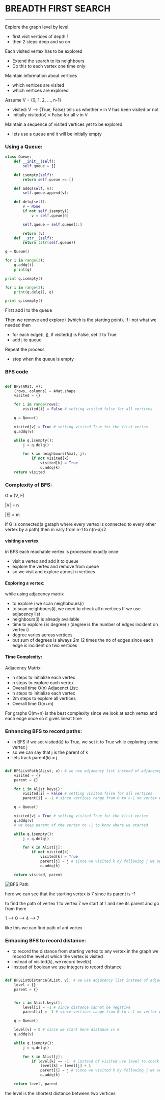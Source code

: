 # BREADTH FIRST SEARCH
***

Explore the graph level by level
* first visit vertices of depth 1
* then 2 steps deep and so on

Each visited vertex has to be explored
* Extend the search to its neighbours
* Do this to each vertex one time only

Maintain information about vertices
* which vertices are visited
* which vertices are explored

Assume V = {0, 1, 2, ..., n-1}
* visited: V --> {True, False} tells us whether v in V has been visited or not
* Initially visited(v) = False for all v in V

Maintain a sequence of visited vertices yet to be explored
* lets use a queue and it will be initially empty
### Using a Queue:
```python
class Queue:
    def __init__(self):
        self.queue = []

    def isempty(self):
        return self.queue == []

    def addq(self, v):
        self.queue.append(v):

    def delq(self):
        v = None
        if not self.isempty():
            v = self.queue[0]

        self.queue = self.queue[1:]

        return (v)
    def __str__(self):
        return (str(self.queue))

q = Queue()

for i in range(3):
    q.addq(i)
    print(q)

print q.isempty()

for i in range(3):
    print(q.delq(), q)

print q.isempty()
```
First add i to the queue

Then we remove and explore i (which is the starting point). If i not what we needed then
* for each edge(i, j), if visited(j) is False, set it to True
* add j to queue

Repeat the process
* stop when the queue is empty
### BFS code
```python

def BFS(AMat, v):
    (rows, columns) = AMat.shape
    visited = {}

    for i in range(rows):
        visited[i] = False # setting visited false for all vertices

    q = Queue()

    visited[v] = True # setting visited True for the first vertex
    q.addq(v)

    while q.isempty():
        j = q.delq()

        for k in neighbours(Amat, j):
            if not visited[k]:
                visited[k] = True
                q.addq(k)
    return visited
```

### Complexity of BFS:

G = (V, E)

|V| = n

|E| = m

if G is connected(a garaph where every vertex is connected to every other vertex by a path) then m vary from n-1 to n(n-a)/2

#### visiting a vertex
in BFS each reachable vertex is processed exactly once
* visit a vertex and add it to queue
* explore the vertex and remove from queue
* so we visit and explore atmost n vertices

#### Exploring a vertex:
while using adjacency matrix
* to explore i we scan neighbbours(i)
* to scan neighbours(i), we need to check all n vertices
If we use adjacency list
* neighbours(i) is already available
* time to explore i is degree(i) (degree is the number of edges incident on vertex i)
* degree varies across vertices
* but sum of degrees is always 2m (2 times the no of edges since each edge is incident on two vertices

#### Time Complexity:
Adjacency Matrix:
* n steps to initialize each vertex
* n steps to explore each vertex
* Overall time O(n<sub></sub>)
Adjacenct List:
* n steps to initialize each vertex
* 2m steps to explore all vertices
* Overall time O(n+m)

For graphs O(m+n) is the best complexity since we look at each vertex and each edge once so it gives lineat time

### Enhancing BFS to record paths:
* in BFS if we set visited(k) to True, we set it to True while exploring some vertex j
* so we can say that j is the parent of k
* lets track parent(k) = j

```python

def BFSListPath(AList, v): # we use adjacency list instead of adjacency matrix
    visited = {}
    parent = {}

    for i in Alist.keys():
        visited[i] = False # setting visited false for all vertices
        parent[i] = -1 # since vertices range from 0 to n-1 no vertex will have a value of -1

    q = Queue()

    visited[v] = True # setting visited True for the first vertex
    q.addq(v)
    # we keep parent of the vertex to -1 to know where we started

    while q.isempty():
        j = q.delq()

        for k in Alist[j]:
            if not visited[k]:
                visited[k] = True
                parent[j] = j # since we visited k by following j we set j to be the parent of k
                q.addq(k)

    return visited, parent
```

![BFS Path](./img/4.png)

here we can see that the starting vertex is 7 since its parent is -1

to find the path of vertex 1 to vertex 7 we start at 1 and see its parent and go from there

1 --> 0 --> 4 --> 7

like this we can find path of ant vertex

### Enhacing BFS to record distance:
* to record the distance from starting vertex to any vertex in the graph we record the level at which the vertex is visited
* instead of visited(k), we record level(k)
* instead of boolean we use integers to record distance

```python

def BFSListDistance(AList, v): # we use adjacency list instead of adjacency matrix
    level = {}
    parent = {}


    for i in Alist.keys():
        level[i] = -1 # since distance cannot be negative
        parent[i] = -1 # since vertices range from 0 to n-1 no vertex will have a value of -1

    q = Queue()

    level[v] = 0 # since we start here distance is 0
    q.addq(v)

    while q.isempty():
        j = q.delq()

        for k in Alist[j]:
            if level[k] == -1: # instead of visited use level to check if a vertex is visited
                level[k] = level[j] + 1
                parent[j] = j # since we visited k by following j we set j to be the parent of k
                q.addq(k)

    return level, parent
```

the level is the shortest distance between two vertices


